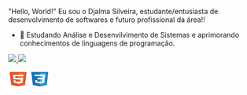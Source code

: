 "Hello, World!" Eu sou o Djalma Silveira, estudante/entusiasta de desenvolvimento de softwares e futuro profissional da área!!

- 🌱 Estudando Análise e Desenvilvimento de Sistemas e aprimorando conhecimentos de linguagens de programação.

<div style="display: inline_block">
  <a href="https://github.com/djalmabsilveira">
  <img height="180em" src="https://github-readme-stats.vercel.app/api?username=djalmabsilveira&show_icons=true&theme=blueberry&include_all_commits=true&count_private=true"/>
  <img height="180em" src="https://github-readme-stats.vercel.app/api/top-langs/?username=djalmabsilveira&layout=compact&langs_count=7&theme=blueberry"/>
  </a>
</div>
  
<div><br>
  <img alt="DJ-HTML" height="30" width="40" src="https://raw.githubusercontent.com/devicons/devicon/master/icons/html5/html5-original.svg">
  <img alt="DJ-CSS" height="30" width="40" src="https://raw.githubusercontent.com/devicons/devicon/master/icons/css3/css3-original.svg">
</div>
